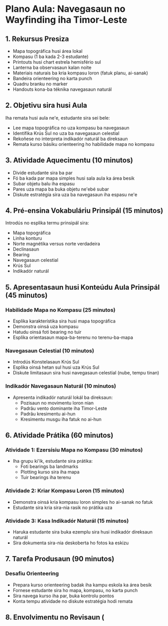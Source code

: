 # Plano Aula: Navegasaun no Wayfinding iha Timor-Leste

## 1. Rekursus Presiza

- Mapa topográfica husi área lokal
- Kompasu (1 ba kada 2-3 estudante)
- Printouts husi chart estrela hemisfério sul
- Lanterna ba observasaun kalan noite
- Materiais naturais ba kria kompasu loron (fatuk planu, ai-sanak)
- Bandeira orienteering no karta punch
- Quadru branku no marker
- Handouts kona-ba téknika navegasaun naturál

## 2. Objetivu sira husi Aula

Iha remata husi aula ne'e, estudante sira sei bele:
- Lee mapa topográfica no uza kompasu ba navegasaun
- Identifika Krús Sul no uza ba navegasaun celestial
- Rekoñese no interpreta indikadór naturál ba direksaun
- Remata kurso básiku orienteering ho habilidade mapa no kompasu

## 3. Atividade Aquecimentu (10 minutos)

- Divide estudante sira ba par
- Fó ba kada par mapa simples husi sala aula ka área besik
- Subar objetu balu iha espasu
- Pares uza mapa ba buka objetu ne'ebé subar
- Diskute estratégia sira uza ba navegasaun iha espasu ne'e

## 4. Pré-ensina Vokabuláriu Prinsipál (15 minutos)

Introdús no esplika termu prinsipál sira:
- Mapa topográfica
- Linha konturu
- Norte magnétika versus norte verdadeira
- Declinasaun
- Bearing
- Navegasaun celestial
- Krús Sul
- Indikadór naturál

## 5. Apresentasaun husi Konteúdu Aula Prinsipál (45 minutos)

### Habilidade Mapa no Kompasu (25 minutos)
- Esplika karakterístika sira husi mapa topográfica
- Demonstra oinsá uza kompasu
- Hatudu oinsá foti bearing no tuir
- Esplika orientasaun mapa-ba-terenu no terenu-ba-mapa

### Navegasaun Celestial (10 minutos)
- Introdús Konstelasaun Krús Sul
- Esplika oinsá hetan sul husi uza Krús Sul
- Diskute limitasaun sira husi navegasaun celestial (nube, tempu tinan)

### Indikadór Navegasaun Naturál (10 minutos)
- Apresenta indikadór naturál lokál ba direksaun:
  - Pozisaun no movimentu loron nian
  - Padrãu vento dominante iha Timor-Leste
  - Padrãu kresimentu ai-hun
  - Kresimentu musgu iha fatuk no ai-hun

## 6. Atividade Prátika (60 minutos)

### Atividade 1: Ezersísiu Mapa no Kompasu (30 minutos)
- Iha grupu ki'ik, estudante sira prátika:
  - Foti bearings ba landmarks
  - Plotting kurso sira iha mapa
  - Tuir bearings iha terenu

### Atividade 2: Kriar Kompasu Loron (15 minutos)
- Demonstra oinsá kria kompasu loron simples ho ai-sanak no fatuk
- Estudante sira kria sira-nia rasik no prátika uza

### Atividade 3: Kasa Indikadór Naturál (15 minutos)
- Haruka estudante sira buka ezemplu sira husi indikadór direksaun naturál
- Sira dokumenta sira-nia deskoberta ho fotos ka eskizu

## 7. Tarefa Produsaun (90 minutos)

### Desafiu Orienteering
- Prepara kurso orienteering badak iha kampu eskola ka área besik
- Fornese estudante sira ho mapa, kompasu, no karta punch
- Sira navega kurso iha par, buka kontrolu pontos
- Konta tempu atividade no diskute estratégia hodi remata

## 8. Envolvimentu no Revisaun (